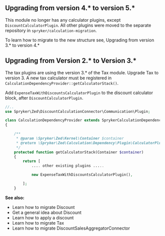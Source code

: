 ## Upgrading from version 4.* to version 5.*
This module no longer has any calculator plugins, except  `DiscountCalculatorPlugin`. All other plugins were moved to the separate repository in `spryker/calculation-migration`.

To learn how to migrate to the new structure see, Upgrading from version 3.* to version 4.* <!-- add a link -->

## Upgrading from Version 2.* to Version 3.*

The tax plugins are using the version 3.* of the Tax module. Upgrade Tax to version 3. <!-- add a link -->
A new tax calculator must be registered in  `CalculationDependencyProvider::getCalculatorStack()`.

Add `ExpenseTaxWithDiscountsCalculatorPlugin` to the discount calculator block, after `DiscountCalculatorPlugin`.

```php
//..
use Spryker\Zed\DiscountCalculationConnector\Communication\Plugin;

class CalculationDependencyProvider extends SprykerCalculationDependencyProvider
{

    /**
     * @param \Spryker\Zed\Kernel\Container $container
     * @return \Spryker\Zed\Calculation\Dependency\Plugin\CalculatorPluginInterface[]
     */
    protected function getCalculatorStack(Container $container)
    {
        return [
            .... other existing plugins .....

            new ExpenseTaxWithDiscountsCalculatorPlugin(),

        ];
    }
```

**See also:** <!-- add links-->

* Learn how to migrate Discount
* Get a general idea about Discount
* Learn how to apply a discount
* Learn how to migrate Tax
* Learn how to migrate DiscountSalesAggregatorConnector